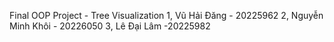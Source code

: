 Final OOP Project - Tree Visualization
1, Vũ Hải Đăng - 20225962
2, Nguyễn Minh Khôi - 20226050
3, Lê Đại Lâm -20225982
